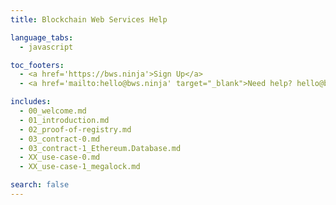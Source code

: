 ```yaml
---
title: Blockchain Web Services Help

language_tabs:
  - javascript

toc_footers:
  - <a href='https://bws.ninja'>Sign Up</a>
  - <a href='mailto:hello@bws.ninja' target="_blank">Need help? hello@bws.ninja</a>

includes:
  - 00_welcome.md
  - 01_introduction.md
  - 02_proof-of-registry.md
  - 03_contract-0.md
  - 03_contract-1_Ethereum.Database.md
  - XX_use-case-0.md
  - XX_use-case-1_megalock.md

search: false
---
```

